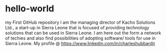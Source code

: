 # hello-world
my First GitHub repository
I am the managing director of Kacho Solutions Ltd., a start-up in Sierra Leone that is focused of providing technology solutions that can be used in Sierra Leone. 
I am here out the form a network of techies and also find possibilities of adopting software/ tools for use in Sierra Leone.
My profile @ https://www.linkedin.com/in/charleshubbardjr
